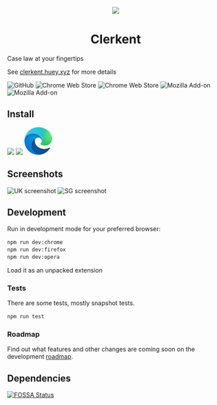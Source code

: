 <p align="center">
  <img src="./assets/clerkent.png" width="200" />
</p>
<h1 align="center">
  Clerkent
</h1>

Case law at your fingertips

See [clerkent.huey.xyz](https://clerkent.huey.xyz) for more details

![GitHub](https://img.shields.io/github/license/lacuna-technologies/clerkent)
![Chrome Web Store](https://img.shields.io/chrome-web-store/users/ogjefnociaddjemkkajgmfpmhmpokmhj?label=Google%20Chrome%20users)
![Chrome Web Store](https://img.shields.io/chrome-web-store/v/ogjefnociaddjemkkajgmfpmhmpokmhj)
![Mozilla Add-on](https://img.shields.io/amo/users/clerkent?label=Mozilla%20Firefox%20users)
![Mozilla Add-on](https://img.shields.io/amo/v/clerkent)

## Install

[<img src="https://raw.githubusercontent.com/alrra/browser-logos/main/src/firefox/firefox.svg" width="64" />](https://addons.mozilla.org/en-GB/firefox/addon/clerkent/)
[<img src="https://raw.githubusercontent.com/alrra/browser-logos/main/src/chrome/chrome.svg" width="64" />](https://chrome.google.com/webstore/detail/clerkent/ogjefnociaddjemkkajgmfpmhmpokmhj)
[<img src="https://raw.githubusercontent.com/alrra/browser-logos/main/src/edge/edge.svg" width="64" />](https://clerkent.huey.xyz/help#edge-installation)

## Screenshots

![UK screenshot](./assets/screenshot_uk.png)
![SG screenshot](./assets/screenshot_sg.png)

## Development

Run in development mode for your preferred browser:

```bash
npm run dev:chrome
npm run dev:firefox
npm run dev:opera
```

Load it as an unpacked extension

### Tests

There are some tests, mostly snapshot tests.

```bash
npm run test
```

### Roadmap

Find out what features and other changes are coming soon on the development [roadmap](https://github.com/orgs/lacuna-technologies/projects/1).

## Dependencies

[![FOSSA Status](https://app.fossa.com/api/projects/custom%2B1364%2Fgit%40github.com%3Alacuna-technologies%2Fclerkent.git.svg?type=large)](https://app.fossa.com/projects/custom%2B1364%2Fgit%40github.com%3Alacuna-technologies%2Fclerkent.git?ref=badge_large)
